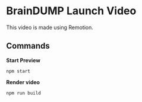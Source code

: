 # BrainDUMP Launch Video 

This video is made using Remotion. 

## Commands

**Start Preview**

```console
npm start
```

**Render video**

```console
npm run build
```

